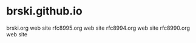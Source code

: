 # brski.github.io
brski.org web site
rfc8995.org web site
rfc8994.org web site
rfc8990.org web site

